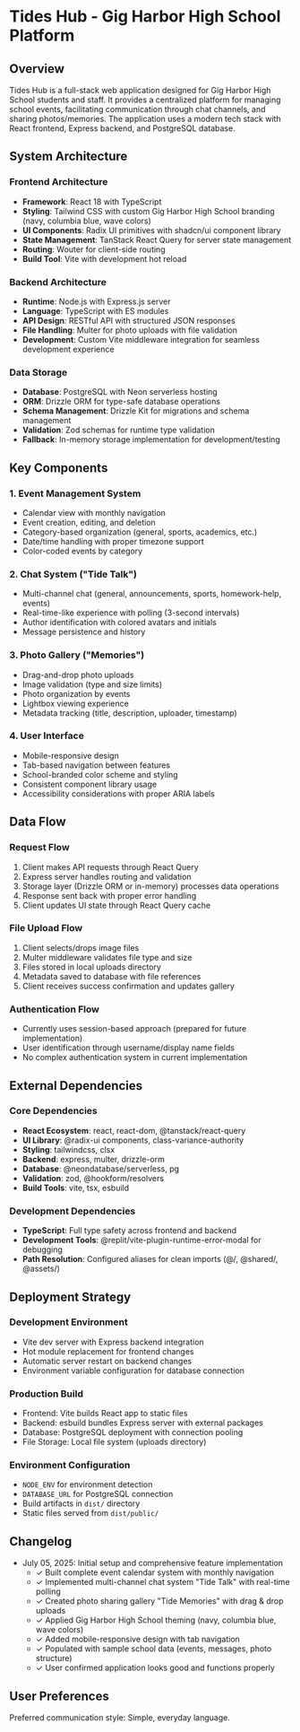 # Tides Hub - Gig Harbor High School Platform

## Overview

Tides Hub is a full-stack web application designed for Gig Harbor High School students and staff. It provides a centralized platform for managing school events, facilitating communication through chat channels, and sharing photos/memories. The application uses a modern tech stack with React frontend, Express backend, and PostgreSQL database.

## System Architecture

### Frontend Architecture
- **Framework**: React 18 with TypeScript
- **Styling**: Tailwind CSS with custom Gig Harbor High School branding (navy, columbia blue, wave colors)
- **UI Components**: Radix UI primitives with shadcn/ui component library
- **State Management**: TanStack React Query for server state management
- **Routing**: Wouter for client-side routing
- **Build Tool**: Vite with development hot reload

### Backend Architecture
- **Runtime**: Node.js with Express.js server
- **Language**: TypeScript with ES modules
- **API Design**: RESTful API with structured JSON responses
- **File Handling**: Multer for photo uploads with file validation
- **Development**: Custom Vite middleware integration for seamless development experience

### Data Storage
- **Database**: PostgreSQL with Neon serverless hosting
- **ORM**: Drizzle ORM for type-safe database operations
- **Schema Management**: Drizzle Kit for migrations and schema management
- **Validation**: Zod schemas for runtime type validation
- **Fallback**: In-memory storage implementation for development/testing

## Key Components

### 1. Event Management System
- Calendar view with monthly navigation
- Event creation, editing, and deletion
- Category-based organization (general, sports, academics, etc.)
- Date/time handling with proper timezone support
- Color-coded events by category

### 2. Chat System ("Tide Talk")
- Multi-channel chat (general, announcements, sports, homework-help, events)
- Real-time-like experience with polling (3-second intervals)
- Author identification with colored avatars and initials
- Message persistence and history

### 3. Photo Gallery ("Memories")
- Drag-and-drop photo uploads
- Image validation (type and size limits)
- Photo organization by events
- Lightbox viewing experience
- Metadata tracking (title, description, uploader, timestamp)

### 4. User Interface
- Mobile-responsive design
- Tab-based navigation between features
- School-branded color scheme and styling
- Consistent component library usage
- Accessibility considerations with proper ARIA labels

## Data Flow

### Request Flow
1. Client makes API requests through React Query
2. Express server handles routing and validation
3. Storage layer (Drizzle ORM or in-memory) processes data operations
4. Response sent back with proper error handling
5. Client updates UI state through React Query cache

### File Upload Flow
1. Client selects/drops image files
2. Multer middleware validates file type and size
3. Files stored in local uploads directory
4. Metadata saved to database with file references
5. Client receives success confirmation and updates gallery

### Authentication Flow
- Currently uses session-based approach (prepared for future implementation)
- User identification through username/display name fields
- No complex authentication system in current implementation

## External Dependencies

### Core Dependencies
- **React Ecosystem**: react, react-dom, @tanstack/react-query
- **UI Library**: @radix-ui components, class-variance-authority
- **Styling**: tailwindcss, clsx
- **Backend**: express, multer, drizzle-orm
- **Database**: @neondatabase/serverless, pg
- **Validation**: zod, @hookform/resolvers
- **Build Tools**: vite, tsx, esbuild

### Development Dependencies
- **TypeScript**: Full type safety across frontend and backend
- **Development Tools**: @replit/vite-plugin-runtime-error-modal for debugging
- **Path Resolution**: Configured aliases for clean imports (@/, @shared/, @assets/)

## Deployment Strategy

### Development Environment
- Vite dev server with Express backend integration
- Hot module replacement for frontend changes
- Automatic server restart on backend changes
- Environment variable configuration for database connection

### Production Build
- Frontend: Vite builds React app to static files
- Backend: esbuild bundles Express server with external packages
- Database: PostgreSQL deployment with connection pooling
- File Storage: Local file system (uploads directory)

### Environment Configuration
- `NODE_ENV` for environment detection
- `DATABASE_URL` for PostgreSQL connection
- Build artifacts in `dist/` directory
- Static files served from `dist/public/`

## Changelog
- July 05, 2025: Initial setup and comprehensive feature implementation
  - ✓ Built complete event calendar system with monthly navigation
  - ✓ Implemented multi-channel chat system "Tide Talk" with real-time polling
  - ✓ Created photo sharing gallery "Tide Memories" with drag & drop uploads
  - ✓ Applied Gig Harbor High School theming (navy, columbia blue, wave colors)
  - ✓ Added mobile-responsive design with tab navigation
  - ✓ Populated with sample school data (events, messages, photo structure)
  - ✓ User confirmed application looks good and functions properly

## User Preferences

Preferred communication style: Simple, everyday language.